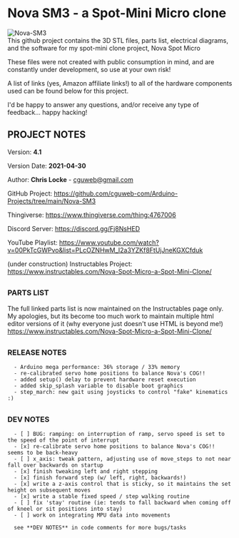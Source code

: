
# Nova SM3 - a Spot-Mini Micro clone
![Nova-SM3](https://raw.githubusercontent.com/cguweb-com/Arduino-Projects/main/Nova-SM3/novasm3.png)  
This github project contains the 3D STL files, parts list, electrical diagrams, and the software for my spot-mini clone project, Nova Spot Micro  

These files were not created with public consumption in mind, and are constantly under development, so use at your own risk!  

A list of links (yes, Amazon affiliate links!) to all of the hardware components used can be found below for this project.  

I'd be happy to answer any questions, and/or receive any type of feedback... happy hacking!  

##    
## PROJECT NOTES  

   Version: **4.1**

   Version Date: **2021-04-30**


   Author:  **Chris Locke** - cguweb@gmail.com

   GitHub Project:  https://github.com/cguweb-com/Arduino-Projects/tree/main/Nova-SM3

   Thingiverse:  https://www.thingiverse.com/thing:4767006

   Discord Server:  https://discord.gg/Fj8NsHED

   YouTube Playlist:  https://www.youtube.com/watch?v=00PkTcGWPvo&list=PLcOZNHwM_I2a3YZKf8FtUjJneKGXCfduk

   (under construction)
   Instructables Project:  https://www.instructables.com/Nova-Spot-Micro-a-Spot-Mini-Clone/


##
### PARTS LIST
   The full linked parts list is now maintained on the Instructables page only. My apologies, but its become too much work to maintain multiple html editor versions of it (why everyone just doesn't use HTML is beyond me!)
   https://www.instructables.com/Nova-Spot-Micro-a-Spot-Mini-Clone/


##    
### RELEASE NOTES  

      - Arduino mega performance: 36% storage / 33% memory
      - re-calibrated servo home positions to balance Nova's COG!!
      - added setup() delay to prevent hardware reset execution 
      - added skip_splash variable to disable boot graphics 
      - step_march: new gait using joysticks to control "fake" kinematics :)

##    
### DEV NOTES  

      - [ ] BUG: ramping: on interruption of ramp, servo speed is set to the speed of the point of interrupt
      - [x] re-calibrate servo home positions to balance Nova's COG!! seems to be back-heavy
      - [ ] x_axis: tweak pattern, adjusting use of move_steps to not near fall over backwards on startup
      - [x] finish tweaking left and right stepping
      - [x] finish forward step (w/ left, right, backwards!)
      - [x] write a z-axis control that is sticky, so it maintains the set height on subsequent moves
      - [x] write a stable fixed speed / step walking routine
      - [ ] fix 'stay' routine (ie: tends to fall backward when coming off of kneel or sit positions into stay)
      - [ ] work on integrating MPU data into movements

      see **DEV NOTES** in code comments for more bugs/tasks

